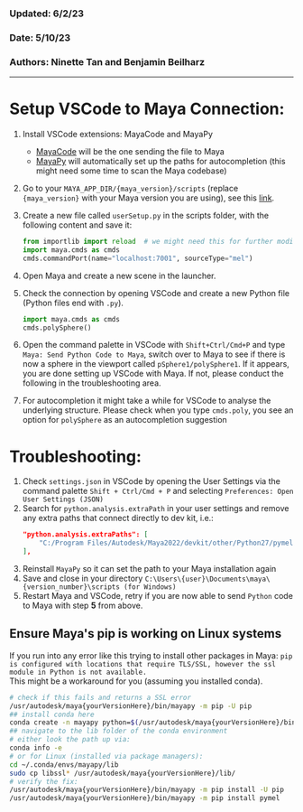 ### Updated: 6/2/23
### Date: 5/10/23  
### Authors: Ninette Tan and Benjamin Beilharz
---

# Setup VSCode to Maya Connection:
1. Install VSCode extensions: MayaCode and MayaPy
	- [MayaCode](https://marketplace.visualstudio.com/items?itemName=saviof.mayacode) will be the one sending the file to Maya
	- [MayaPy](https://marketplace.visualstudio.com/items?itemName=FXTD-Odyssey.mayapy) will automatically set up the paths for autocompletion (this might need some time to scan the Maya codebase)

2. Go to your `MAYA_APP_DIR/{maya_version}/scripts` (replace `{maya_version}` with your Maya version you are using), see this [link](https://help.autodesk.com/view/MAYAUL/2023/ENU/?guid=GUID-228CCA33-4AFE-4380-8C3D-18D23F7EAC72). 
3. Create a new file called `userSetup.py` in the scripts folder, with the following content and save it:
	```python
	from importlib import reload  # we might need this for further modification of our init script
	import maya.cmds as cmds
   	cmds.commandPort(name="localhost:7001", sourceType="mel")
	```
4. Open Maya and create a new scene in the launcher.
5. Check the connection by opening VSCode and create a new Python file (Python files end with `.py`).
	```python
	import maya.cmds as cmds
	cmds.polySphere()
	```
6. Open the command palette in VSCode with `Shift+Ctrl/Cmd+P` and type `Maya: Send Python Code to Maya`, switch over to Maya to see if there is now a sphere in the viewport called `pSphere1/polySphere1`. If it appears, you are done setting up VSCode with Maya. If not, please conduct the following in the troubleshooting area.
7. For autocompletion it might take a while for VSCode to analyse the underlying structure. Please check when you type `cmds.poly`, you see an option for `polySphere` as an autocompletion suggestion


# Troubleshooting:
1. Check `settings.json` in VSCode by opening the User Settings via the command palette `Shift + Ctrl/Cmd + P` and selecting `Preferences: Open User Settings (JSON)`
2. Search for `python.analysis.extraPath` in your user settings and remove any extra paths that connect directly to dev kit, i.e.:
	```json
	"python.analysis.extraPaths": [
        "C:/Program Files/Autodesk/Maya2022/devkit/other/Python27/pymel/extras/completion/py/maya/api"
	],
	```
3. Reinstall `MayaPy` so it can set the path to your Maya installation again
4. Save and close in your directory `C:\Users\{user}\Documents\maya\{version_number}\scripts (for Windows)`
5. Restart Maya and VSCode, retry if you are now able to send `Python` code to Maya with step **5** from above.

## Ensure Maya's pip is working on Linux systems
If you run into any error like this trying to install other packages in Maya: `pip is configured with locations that require TLS/SSL, however the ssl module in Python is not available.`  
This might be a workaround for you (assuming you installed conda).
```bash
# check if this fails and returns a SSL error
/usr/autodesk/maya{yourVersionHere}/bin/mayapy -m pip -U pip
## install conda here
conda create -n mayapy python=$(/usr/autodesk/maya{yourVersionHere}/bin/mayapy -V | sed 's/.* //g')
## navigate to the lib folder of the conda environment
# either look the path up via:
conda info -e
# or for Linux (installed via package managers):
cd ~/.conda/envs/mayapy/lib
sudo cp libssl* /usr/autodesk/maya{yourVersionHere}/lib/
# verify the fix:
/usr/autodesk/maya{yourVersionHere}/bin/mayapy -m pip install -U pip
/usr/autodesk/maya{yourVersionHere}/bin/mayapy -m pip install pymel
```
